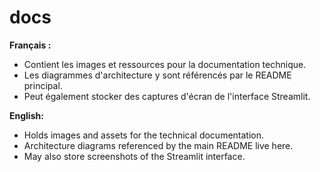 # docs

**Français :**
- Contient les images et ressources pour la documentation technique.
- Les diagrammes d'architecture y sont référencés par le README principal.
- Peut également stocker des captures d'écran de l'interface Streamlit.

**English:**
- Holds images and assets for the technical documentation.
- Architecture diagrams referenced by the main README live here.
- May also store screenshots of the Streamlit interface.

